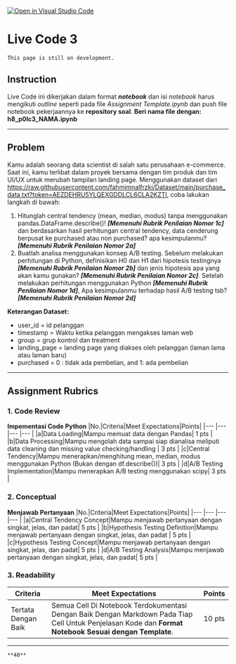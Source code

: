[![Open in Visual Studio Code](https://classroom.github.com/assets/open-in-vscode-f059dc9a6f8d3a56e377f745f24479a46679e63a5d9fe6f495e02850cd0d8118.svg)](https://classroom.github.com/online_ide?assignment_repo_id=7243705&assignment_repo_type=AssignmentRepo)
# Live Code 3

```{attention}
This page is still on development.
```

## Instruction

Live Code ini dikerjakan dalam format ***notebook*** dan isi *notebook* harus mengikuti *outline* seperti pada file <i>Assignment Template.ipynb</i> dan push file notebook pekerjaannya ke <strong>repository soal</strong>. **Beri nama file dengan: h8_p0lc3_NAMA.ipynb**

---

## Problem

Kamu adalah seorang data scientist di salah satu perusahaan e-commerce. Saat ini, kamu terlibat dalam proyek bersama dengan tim produk dan tim UI/UX untuk merubah tampilan landing page. Menggunakan dataset dari https://raw.githubusercontent.com/fahmimnalfrzki/Dataset/main/purchase_data.txt?token=AEZDEHRU5YLQEXGDDLCL6CLA2KZTI, coba lakukan langkah di bawah:

1. Hitunglah central tendency (mean, median, modus) tanpa menggunakan pandas.DataFrame.describe()! <strong><i>[Memenuhi Rubrik Penilaian Nomor 1c]</strong></i> dan berdasarkan hasil perhitungan central tendency, data cenderung berpusat ke purchased atau non purchased? apa kesimpulanmu? <strong><i>[Memenuhi Rubrik Penilaian Nomor 2a]</strong></i>
2. Buatlah analisa menggunakan konsep A/B testing. Sebelum melakukan perhitungan di Python, definisikan H0 dan H1 dari hipotesis testingnya <strong><i>[Memenuhi Rubrik Penilaian Nomor 2b]</strong></i> dan jenis hipotesis apa yang akan kamu gunakan? <strong><i>[Memenuhi Rubrik Penilaian Nomor 2c]</strong></i>. Setelah melakukan perhitungan menggunakan Python <strong><i>[Memenuhi Rubrik Penilaian Nomor 1d]</strong></i>, Apa kesimpulanmu terhadap hasil A/B testing tsb? <strong><i>[Memenuhi Rubrik Penilaian Nomor 2d]</strong></i>

**Keterangan Dataset:**
- user_id = id pelanggan
- timestamp = Waktu ketika pelanggan mengakses laman web
- group = grup kontrol dan treatment
- landing_page = landing page yang diakses oleh pelanggan (laman lama atau laman baru)
- purchased = 0 : tidak ada pembelian, and 1: ada pembelian


---

## Assignment Rubrics

### 1. Code Review
**Impementasi Code Python**
|No.|Criteria|Meet Expectations|Points|
|--- |--- |--- |--- |
|a|Data Loading|Mampu memuat data dengan Pandas| 1 pts |
|b|Data Processing|Mampu mengolah data sampai siap dianalisa meliputi data cleaning dan missing value checking/handling | 3 pts |
|c|Central Tendency|Mampu menerapkan/menghitung mean, median, modus menggunakan Python (Bukan dengan df.describe())| 3 pts |
|d|A/B Testing Implementation|Mampu menerapkan A/B testing menggunakan scipy| 3 pts |

### 2. Conceptual
**Menjawab Pertanyaan**
|No.|Criteria|Meet Expectations|Points|
|--- |--- |--- |--- |
|a|Central Tendency Concept|Mampu menjawab pertanyaan dengan singkat, jelas, dan padat| 5 pts |
|b|Hypothesis Testing Definition|Mampu menjawab pertanyaan dengan singkat, jelas, dan padat | 5 pts |
|c|Hypothesis Testing Concept|Mampu menjawab pertanyaan dengan singkat, jelas, dan padat| 5 pts |
|d|A/B Testing Analysis|Mampu menjawab pertanyaan dengan singkat, jelas, dan padat| 5 pts |

### 3. Readability

|Criteria|Meet Expectations|Points|
|--- |--- |--- |
|Tertata Dengan Baik|Semua Cell Di Notebook Terdokumentasi Dengan Baik Dengan Markdown Pada Tiap Cell Untuk Penjelasan Kode dan **Format Notebook Sesuai dengan Template**.| 10 pts |

---

```{admonition} Total Points
**40**
```
